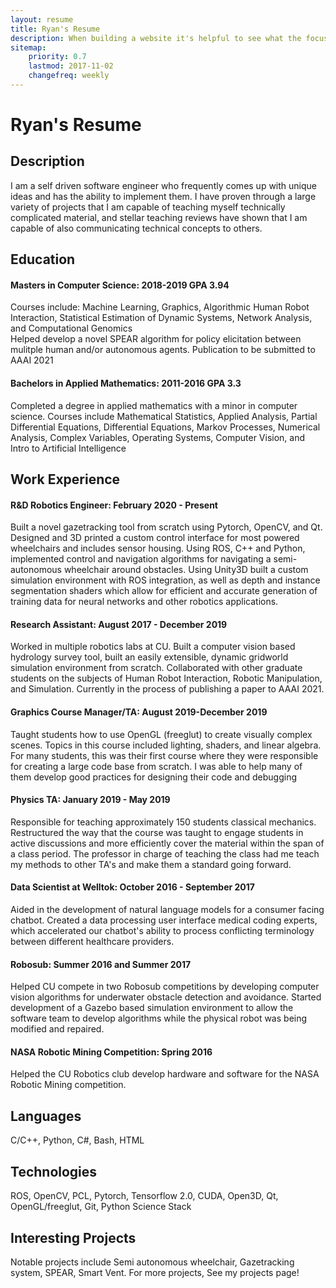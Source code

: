 ```yaml
---
layout: resume
title: Ryan's Resume
description: When building a website it's helpful to see what the focus of your site is. This page is an example of how to show a website's focus.
sitemap:
    priority: 0.7
    lastmod: 2017-11-02
    changefreq: weekly
---
```

# Ryan's Resume
## Description
I am a self driven software engineer who frequently comes up with unique ideas and has the ability to implement them. I have proven through a large variety of projects that I am capable of teaching myself technically complicated material, and stellar teaching reviews have shown that I am capable of also communicating technical concepts to others. 

## Education
#### Masters in Computer Science: 2018-2019 GPA 3.94  
Courses include: 
Machine Learning, Graphics, Algorithmic Human Robot Interaction, Statistical Estimation of Dynamic Systems, Network Analysis, and Computational Genomics  
Helped develop a novel SPEAR algorithm for policy elicitation between mulitple human and/or autonomous agents. Publication to be submitted to AAAI 2021

#### Bachelors in Applied Mathematics: 2011-2016 GPA 3.3  
Completed a degree in applied mathematics with a minor in computer science. Courses include Mathematical Statistics, Applied Analysis, Partial Differential Equations, Differential Equations, Markov Processes, Numerical Analysis, Complex Variables, Operating Systems, Computer Vision, and Intro to Artificial Intelligence

## Work Experience 
#### R&D Robotics Engineer: February 2020 - Present  
Built a novel gazetracking tool from scratch using Pytorch, OpenCV, and Qt. Designed and 3D printed a custom control interface for most powered wheelchairs and includes sensor housing. Using ROS, C++ and Python, implemented control and navigation algorithms for navigating a semi-autonomous wheelchair around obstacles. Using Unity3D built a custom simulation environment with ROS integration, as well as depth and instance segmentation shaders which allow for efficient and accurate generation of training data for neural networks and other robotics applications.

#### Research Assistant: August 2017 - December 2019  
Worked in multiple robotics labs at CU. Built a computer vision based hydrology survey tool, built an easily extensible, dynamic gridworld simulation environment from scratch. Collaborated with other graduate students on the subjects of Human Robot Interaction, Robotic Manipulation, and Simulation. Currently in the process of publishing a paper to AAAI 2021.

#### Graphics Course Manager/TA: August 2019-December 2019   
Taught students how to use OpenGL (freeglut) to create visually complex scenes. Topics in this course included lighting, shaders, and linear algebra. For many students, this was their first course where they were responsible for creating a large code base from scratch. I was able to help many of them develop good practices for designing their code and debugging

#### Physics TA: January 2019 - May 2019  
Responsible for teaching approximately 150 students classical mechanics. Restructured the way that the course was taught to engage students in active discussions and more efficiently cover the material within the span of a class period. The professor in charge of teaching the class had me teach my methods to other TA's and make them a standard going forward.

#### Data Scientist at Welltok: October 2016 - September 2017  
Aided in the development of natural language models for a consumer facing chatbot. Created a data processing user interface medical coding experts, which accelerated our chatbot's ability to process conflicting terminology between different healthcare providers.

#### Robosub: Summer 2016 and Summer 2017  
Helped CU compete in two Robosub competitions by developing computer vision algorithms for underwater obstacle detection and avoidance. Started development of a Gazebo based simulation environment to allow the software team to develop algorithms while the physical robot was being modified and repaired.

#### NASA Robotic Mining Competition: Spring 2016  
Helped the CU Robotics club develop hardware and software for the NASA Robotic Mining competition.


## Languages
C/C++, Python, C#, Bash, HTML

## Technologies
ROS, OpenCV, PCL, Pytorch, Tensorflow 2.0, CUDA, Open3D, Qt, OpenGL/freeglut, Git, Python Science Stack

## Interesting Projects
Notable projects include Semi autonomous wheelchair, Gazetracking system, SPEAR, Smart Vent. For more projects, See my projects page!

